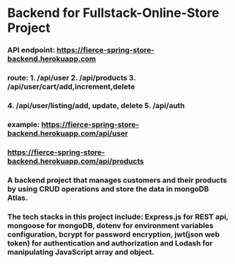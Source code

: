 # Backend for Fullstack-Online-Store Project

### API endpoint: https://fierce-spring-store-backend.herokuapp.com
### route: 1. /api/user 2. /api/products 3. /api/user/cart/add,increment,delete
### 4. /api/user/listing/add, update, delete 5. /api/auth
### example: https://fierce-spring-store-backend.herokuapp.com/api/user
###          https://fierce-spring-store-backend.herokuapp.com/api/products

### A backend project that manages customers and their products by using CRUD operations and store the data in mongoDB Atlas. 

### The tech stacks in this project include: Express.js for REST api, mongoose for mongoDB, dotenv for environment variables configuration, bcrypt for password encryption, jwt(json web token) for authentication and authorization and Lodash for manipulating JavaScript array and object.

